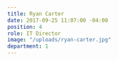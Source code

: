 ```yaml
---
title: Ryan Carter
date: 2017-09-25 11:07:00 -04:00
position: 4
role: IT Director
image: "/uploads/ryan-carter.jpg"
department: 1
---
```

